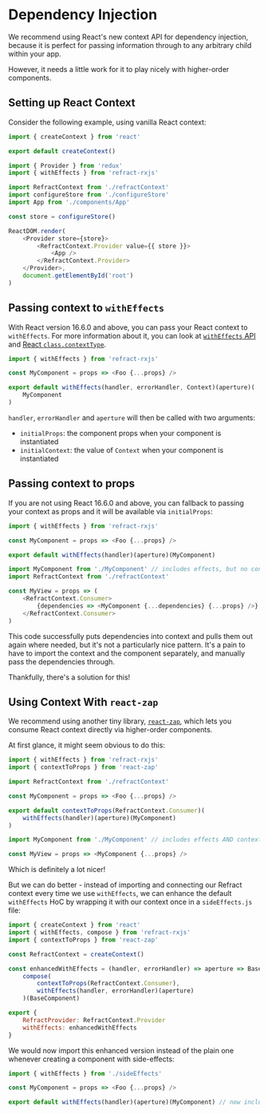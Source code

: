 # Dependency Injection

We recommend using React's new context API for dependency injection, because it is perfect for passing information through to any arbitrary child within your app.

However, it needs a little work for it to play nicely with higher-order components.

## Setting up React Context

Consider the following example, using vanilla React context:

```javascript
import { createContext } from 'react'

export default createContext()
```

```javascript
import { Provider } from 'redux'
import { withEffects } from 'refract-rxjs'

import RefractContext from './refractContext'
import configureStore from './configureStore'
import App from './components/App'

const store = configureStore()

ReactDOM.render(
    <Provider store={store}>
        <RefractContext.Provider value={{ store }}>
            <App />
        </RefractContext.Provider>
    </Provider>,
    document.getElementById('root')
)
```

## Passing context to `withEffects`

With React version 16.6.0 and above, you can pass your React context to `withEffects`. For more information about it, you can look at [`withEffects` API](../api/witheffects.md) and [React `class.contextType`](https://reactjs.org/docs/context.html#classcontexttype).

```javascript
import { withEffects } from 'refract-rxjs'

const MyComponent = props => <Foo {...props} />

export default withEffects(handler, errorHandler, Context)(aperture)(
    MyComponent
)
```

`handler`, `errorHandler` and `aperture` will then be called with two arguments:

* `initialProps`: the component props when your component is instantiated
* `initialContext`: the value of `Context` when your component is instantiated

## Passing context to props

If you are not using React 16.6.0 and above, you can fallback to passing your context as props and it will be available via `initialProps`:

```javascript
import { withEffects } from 'refract-rxjs'

const MyComponent = props => <Foo {...props} />

export default withEffects(handler)(aperture)(MyComponent)
```

```javascript
import MyComponent from './MyComponent' // includes effects, but no context
import RefractContext from './refractContext'

const MyView = props => (
    <RefractContext.Consumer>
        {dependencies => <MyComponent {...dependencies} {...props} />}
    </RefractContext.Consumer>
)
```

This code successfully puts dependencies into context and pulls them out again where needed, but it's not a particularly nice pattern. It's a pain to have to import the context and the component separately, and manually pass the dependencies through.

Thankfully, there's a solution for this!

## Using Context With `react-zap`

We recommend using another tiny library, [`react-zap`](https://github.com/troch/react-zap), which lets you consume React context directly via higher-order components.

At first glance, it might seem obvious to do this:

```javascript
import { withEffects } from 'refract-rxjs'
import { contextToProps } from 'react-zap'

import RefractContext from './refractContext'

const MyComponent = props => <Foo {...props} />

export default contextToProps(RefractContext.Consumer)(
    withEffects(handler)(aperture)(MyComponent)
)
```

```javascript
import MyComponent from './MyComponent' // includes effects AND context

const MyView = props => <MyComponent {...props} />
```

Which is definitely a lot nicer!

But we can do better - instead of importing and connecting our Refract context every time we use `withEffects`, we can enhance the default `withEffects` HoC by wrapping it with our context once in a `sideEffects.js` file:

```javascript
import { createContext } from 'react'
import { withEffects, compose } from 'refract-rxjs'
import { contextToProps } from 'react-zap'

const RefractContext = createContext()

const enhancedWithEffects = (handler, errorHandler) => aperture => BaseComponent =>
    compose(
        contextToProps(RefractContext.Consumer),
        withEffects(handler, errorHandler)(aperture)
    )(BaseComponent)

export {
    RefractProvider: RefractContext.Provider
    withEffects: enhancedWithEffects
}
```

We would now import this enhanced version instead of the plain one whenever creating a component with side-effects:

```javascript
import { withEffects } from './sideEffects'

const MyComponent = props => <Foo {...props} />

export default withEffects(handler)(aperture)(MyComponent) // now includes dependencies!
```

